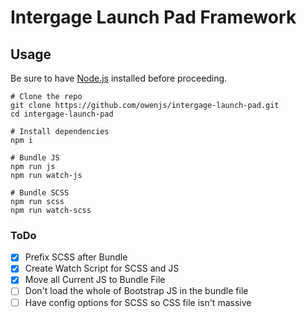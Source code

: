 # Intergage Launch Pad Framework

## Usage
Be sure to have [Node.js](https://nodejs.org/) installed before proceeding.
```
# Clone the repo
git clone https://github.com/owenjs/intergage-launch-pad.git
cd intergage-launch-pad

# Install dependencies
npm i

# Bundle JS
npm run js
npm run watch-js

# Bundle SCSS
npm run scss
npm run watch-scss
```

### ToDo
- [x] Prefix SCSS after Bundle
- [x] Create Watch Script for SCSS and JS
- [x] Move all Current JS to Bundle File
- [ ] Don't load the whole of Bootstrap JS in the bundle file
- [ ] Have config options for SCSS so CSS file isn't massive